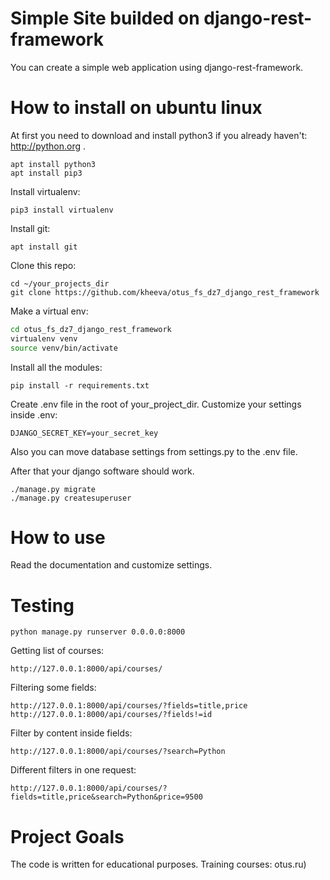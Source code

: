 # Simple Site builded on django-rest-framework

You can create a simple web application using django-rest-framework. 


# How to install on ubuntu linux

At first you need to download and install python3 if you already haven't: http://python.org .
```buildoutcfg
apt install python3
apt install pip3
```

Install virtualenv:
```buildoutcfg
pip3 install virtualenv 
```
Install git:
```buildoutcfg
apt install git
```

Clone this repo:
```buildoutcfg
cd ~/your_projects_dir
git clone https://github.com/kheeva/otus_fs_dz7_django_rest_framework
```

Make a virtual env:
```bash
cd otus_fs_dz7_django_rest_framework
virtualenv venv
source venv/bin/activate
```

Install all the modules:
```
pip install -r requirements.txt
```

Create .env file in the root of your_project_dir.
Customize your settings inside .env:
```
DJANGO_SECRET_KEY=your_secret_key
```
Also you can move database settings from settings.py to the .env file.

After that your django software should work.
```buildoutcfg
./manage.py migrate
./manage.py createsuperuser
```

# How to use
Read the documentation and customize settings.

# Testing

```
python manage.py runserver 0.0.0.0:8000
```

Getting list of courses:

```http://127.0.0.1:8000/api/courses/```

Filtering some fields:

`http://127.0.0.1:8000/api/courses/?fields=title,price`
`http://127.0.0.1:8000/api/courses/?fields!=id`

Filter by content inside fields:

`http://127.0.0.1:8000/api/courses/?search=Python`

Different filters in one request:

`http://127.0.0.1:8000/api/courses/?fields=title,price&search=Python&price=9500`


# Project Goals

The code is written for educational purposes. Training courses: otus.ru)
